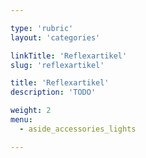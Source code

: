```yaml
---

type: 'rubric'
layout: 'categories'

linkTitle: 'Reflexartikel'
slug: 'reflexartikel'

title: 'Reflexartikel'
description: 'TODO'

weight: 2
menu:
  - aside_accessories_lights

---
```

